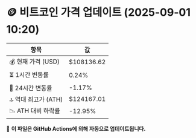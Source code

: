 # 🪙 비트코인 가격 업데이트 (2025-09-01 10:20)

| 항목                | 값 |
|--------------------|----------------|
| 💰 현재 가격 (USD) | $108136.62 |
| ⏳ 1시간 변동률    | 0.24% |
| 📆 24시간 변동률   | -1.17% |
| 🔝 역대 최고가 (ATH) | $124167.01 |
| 📉 ATH 대비 하락률 | -12.95% |

🔄 **이 파일은 GitHub Actions에 의해 자동으로 업데이트됩니다.**
